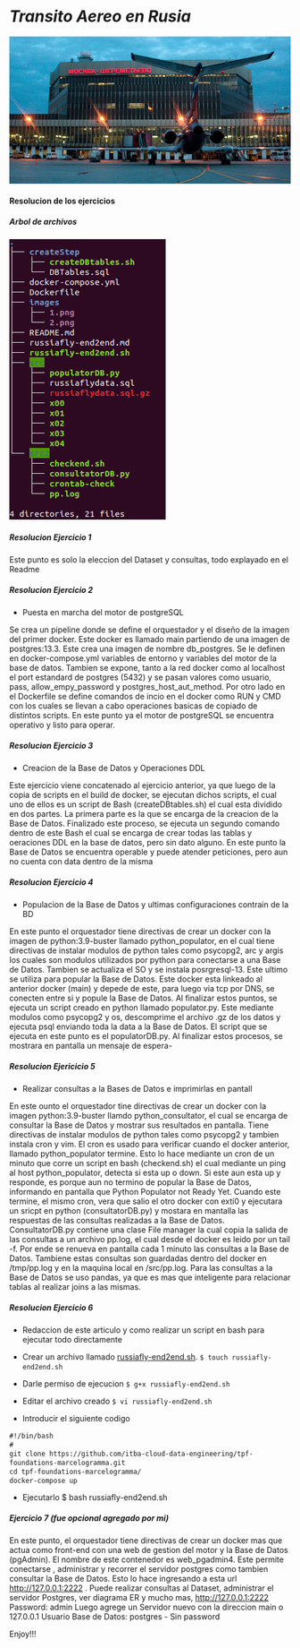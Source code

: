 # *Transito Aereo en Rusia*
<img src="./images/1.png" width="100%" height="20%" />

#### Resolucion de los ejercicios
##### Arbol de archivos
<img src="./images/2.png"/>

##### Resolucion Ejercicio 1

Este punto es solo la eleccion del Dataset y consultas, todo explayado en el Readme

##### Resolucion Ejercicio 2

- Puesta en marcha del motor de postgreSQL

Se crea un pipeline donde se define el orquestador y el diseño de la imagen del primer docker. Este docker es llamado main partiendo de una imagen de postgres:13.3. Este crea una imagen de nombre db_postgres. Se le definen en docker-compose.yml variables de entorno y variables del motor de la base de datos. Tambien se expone, tanto a la red docker como al localhost el port estandard de postgres (5432) y se pasan valores como usuario, pass, allow_empy_password y postgres_host_aut_method. Por otro lado en el Dockerfile se define comandos de incio en el docker como RUN y CMD con los cuales se llevan a cabo operaciones basicas de copiado de distintos scripts. En este punto ya el motor de postgreSQL se encuentra operativo y listo para operar.
##### Resolucion Ejercicio 3

- Creacion de la Base de Datos y Operaciones DDL

Este ejercicio viene concatenado al ejercicio anterior, ya que luego de la copia de scripts en el build de docker, se ejecutan dichos scripts, el cual uno de ellos es un script de Bash (createDBtables.sh) el cual esta dividido en dos partes. La primera parte es la que se encarga de la creacion de la Base de Datos. Finalizado este proceso, se ejecuta un segundo comando dentro de este Bash el cual se encarga de crear todas las tablas y oeraciones DDL en la base de datos, pero sin dato alguno. En este punto la Base de Datos se encuentra operable y puede atender peticiones, pero aun no cuenta con data dentro de la misma

##### Resolucion Ejercicio 4

- Populacion de la Base de Datos y ultimas configuraciones contrain de la BD

En este punto el orquestador tiene directivas de crear un docker con la imagen de python:3.9-buster llamado python_populator, en el cual tiene directivas de instalar modulos de python tales como psycopg2, arc y argis los cuales son modulos utilizados por python para conectarse a una Base de Datos. Tambien se actualiza el SO y se instala posrgresql-13. Este ultimo se utiliza para popular la Base de Datos. Este docker esta linkeado al anterior docker (main) y depede de este, para luego via tcp por DNS, se conecten entre si y popule la Base de Datos. Al finalizar estos puntos, se ejecuta un script creado en python llamado populator.py. Este mediante modulos como psycopg2 y os, descomprime el archivo .gz de los datos y ejecuta psql enviando toda la data a la Base de Datos. El script que se ejecuta en este punto es el populatorDB.py. Al finalizar estos procesos, se mostrara en pantalla un mensaje de espera-

##### Resolucion Ejericicio 5

- Realizar consultas a la Bases de Datos e imprimirlas en pantall

En este ounto el orquestador tine directivas de crear un docker con la imagen python:3.9-buster  llamdo python_consultator, el cual se encarga de consultar la Base de Datos y mostrar sus resultados en pantalla. Tiene directivas de instalar modulos de python tales como psycopg2 y tambien instala cron y vim. El cron es usado para verificar cuando el docker anterior, llamado python_populator termine. Esto lo hace mediante un cron de un minuto que corre un script en bash (checkend.sh) el cual mediante un ping al host python_populator, detecta si esta up o down. Si este aun esta up y responde, es porque aun no termino de popular la Base de Datos, informando en pantalla que Python Populator not Ready Yet. Cuando este termine, el mismo cron, vera que salio el otro docker con exti0 y ejecutara un sricpt en python (consultatorDB.py) y mostara en mantalla las respuestas de las consultas realizadas a la Base de Datos.
ConsultatorDB.py contiene una clase  File manager la cual copia la salida de las consultas a un archivo pp.log, el cual desde el docker es leido por un tail -f. Por ende se renueva en pantalla cada 1 minuto las consultas a la Base de Datos. Tambiene estas consultas son guardadas dentro del docker en /tmp/pp.log y en la maquina local en 
/src/pp.log. Para las consultas a la Base de Datos se uso pandas, ya que es mas que inteligente para relacionar tablas al realizar joins a las mismas.

##### Resolucion Ejercicio 6

- Redaccion de este articulo y como realizar un script en bash para ejecutar todo directamente

- Crear un archivo llamado [russiafly-end2end.sh](russiafly-end2end.sh).
 ```$ touch russiafly-end2end.sh```
 
- Darle permiso de ejecucion
```$ g+x russiafly-end2end.sh```
     
- Editar el archivo creado
```$ vi russiafly-end2end.sh```

- Introducir el siguiente codigo

```
#!/bin/bash
#
git clone https://github.com/itba-cloud-data-engineering/tpf-foundations-marcelogramma.git
cd tpf-foundations-marcelogramma/
docker-compose up
```


- Ejecutarlo
      $ bash russiafly-end2end.sh
      
##### Ejercicio 7 (fue opcional agregado por mi)

En este punto, el orquestador tiene directivas de crear un docker mas que actua como front-end con una web de gestion del motor y la Base de Datos (pgAdmin). El nombre de este contenedor es  web_pgadmin4. Este permite conectarse , administrar y recorrer el servidor postgres como tambien consultar la Base de Datos. 
Esto lo hace  ingresando a esta url http://127.0.0.1:2222 . Puede realizar consultas al Dataset, administrar el servidor Postgres, ver diagrama ER y mucho mas, 
		 http://127.0.0.1:2222 Password: admin 
	Luego agrege un Servidor nuevo con la direccion main o 127.0.0.1 
	Usuario Base de Datos: postgres   -   Sin password 

Enjoy!!!
